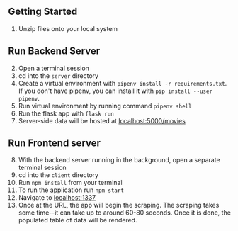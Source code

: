 

## Getting Started

1. Unzip files onto your local system

## Run Backend Server
2. Open a terminal session
3. cd into the `server` directory
4. Create a virtual environment with `pipenv install -r requirements.txt`. If you don't have pipenv, you can install it with `pip install --user pipenv`. 
5. Run virtual environment by running command `pipenv shell` 
6. Run the flask app with `flask run`
7. Server-side data will be hosted at [localhost:5000/movies](http://localhost:5000/movies)

## Run Frontend server
8. With the backend server running in the background, open a separate terminal session
9. cd into the `client` directory
10. Run `npm install` from your terminal
11. To run the application run `npm start`
12. Navigate to [localhost:1337](http://localhost:1337) 
13. Once at the URL, the app will begin the scraping. The scraping takes some time--it can take up to around 60-80 seconds. Once it is done, the populated table of data will be rendered.

